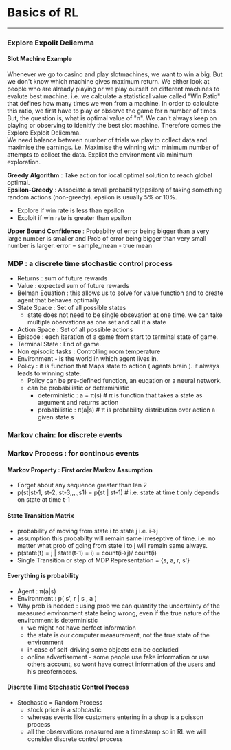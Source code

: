 # Basics of RL
-----------------------------------------
### Explore Expolit Deliemma
#### Slot Machine Example 

Whenever we go to casino and play slotmachines, we want to win a big. But we don't know which machine gives maximum return. We either look at people who are already playing or we play ourself on different machines to evalute best machine.
i.e. we calculate a statistical value called "Win Ratio" that defines how many times we won from a machine. In order to calculate this ratio, we first have to play or observe the game for n number of times. But, the question is, what is optimal value of "n". We can't always keep on playing or observing to idenitfy the best slot machine. Therefore comes the Explore Exploit Deliemma. <br>
We need balance between number of trials we play to collect data and maximise the earnings. i.e. Maximise the winning with minimum number of attempts to collect the data. Expliot the environment via minimum exploration.

<b>Greedy Algorithm</b> : Take action for local optimal solution to reach global optimal. <br>
<b>Epsilon-Greedy</b> : Associate a small probability(epsilon) of taking something random actions (non-greedy). epsilon is usually 5% or 10%.
  - Explore if win rate is less than epsilon
  - Exploit if win rate is greater than epsilon

<b> Upper Bound Confidence </b>: Probabilty of error being bigger than a very large number is smaller and Prob of error being bigger than very small number is larger. error = sample_mean - true mean  


### MDP : a discrete time stochastic control process
- Returns : sum of future rewards
- Value : expected sum of future rewards
- Belman Equation : this allows us to solve for value function and to create agent that behaves optimally
- State Space : Set of all possible states
  - state does not need to be single obsevation at one time. we can take multiple obervations as one set and call it a state
- Action Space : Set of all possible actions
- Episode : each iteration of a game from start to terminal state of game.
- Terminal State : End of game.
- Non episodic tasks : Controlling room temperature 
- Environment - is the world in which agent lives in.
- Policy : it is function that Maps state to action ( agents brain ). it always leads to winning state.
  - Policy can be pre-defined function, an euqation or a neural network.
  - can be probabilistic or deterministic
    - deterministic : a = π(s) # π is function that takes a state as argument and returns action
    - probabilistic : π(a|s)  # π is probability distribution over action a given state s

### Markov chain: for discrete events
### Markov Process : for continous events

#### Markov Property : First order Markov Assumption
- Forget about any sequence greater than len 2
- p(st|st-1, st-2, st-3,,,,,s1) = p(st | st-1) # i.e. state at time t only depends on state at time t-1

#### State Transition Matrix
- probability of moving from state i to state j i.e. i->j 
- assumption this probabilty will remain same irreseptive of time. i.e. no matter what prob of going from state i to j will remain same always.
- p(state(t) = j | state(t-1) = i) = count(i->j)/ count(i)
- Single Transition or step of MDP Representation = {s, a, r, s'}

#### Everything is probability
- Agent :  π(a|s)
- Environment : p( s', r | s , a )
- Why prob is needed : using prob we can quantify the uncertainty of the measured environment state being wrong, even if the true nature of the environment is deterministic
  - we might not have perfect information
  - the state is our computer measurement, not the true state of the environment
  - in case of self-driving some objects can be occluded
  - online advertisement - some people use fake information or use others account, so wont have correct information of the users and his preoferneces.
  
#### Discrete Time Stochastic Control Process
- Stochastic = Random Process 
  - stock price is a stohcastic
  - whereas events like customers entering in a shop is a poisson process
  - all the observations measured are a timestamp so in RL we will consider discrete control process
  
  
  
  
   

  
